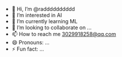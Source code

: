- 👋 Hi, I’m @radddddddddd
- 👀 I’m interested in AI
- 🌱 I’m currently learning ML
- 💞️ I’m looking to collaborate on ...
- 📫 How to reach me 3029918258@qq.com
- 😄 Pronouns: ...
- ⚡ Fun fact: ...

<!---
radddddddddd/radddddddddd is a ✨ special ✨ repository because its `README.md` (this file) appears on your GitHub profile.
You can click the Preview link to take a look at your changes.
--->

